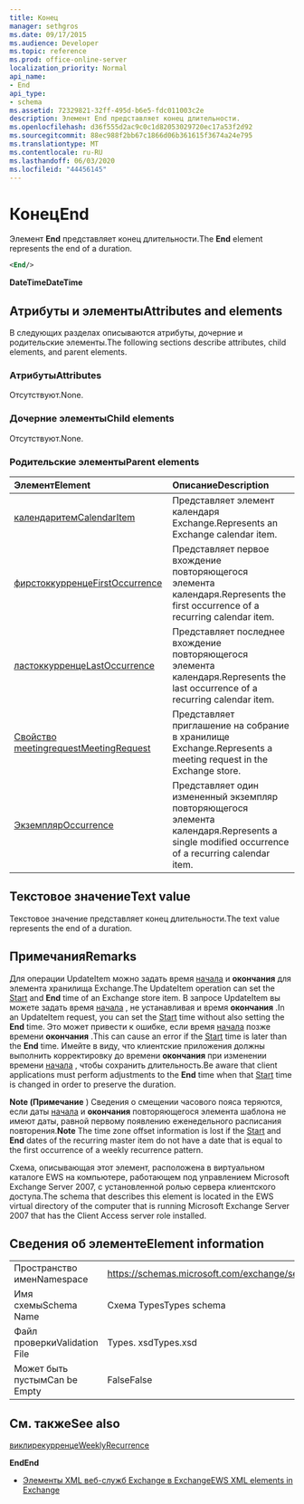 ```yaml
---
title: Конец
manager: sethgros
ms.date: 09/17/2015
ms.audience: Developer
ms.topic: reference
ms.prod: office-online-server
localization_priority: Normal
api_name:
- End
api_type:
- schema
ms.assetid: 72329821-32ff-495d-b6e5-fdc011003c2e
description: Элемент End представляет конец длительности.
ms.openlocfilehash: d36f555d2ac9c0c1d82053029720ec17a53f2d92
ms.sourcegitcommit: 88ec988f2bb67c1866d06b361615f3674a24e795
ms.translationtype: MT
ms.contentlocale: ru-RU
ms.lasthandoff: 06/03/2020
ms.locfileid: "44456145"
---
```

# <a name="end"></a><span data-ttu-id="d8d9a-103">Конец</span><span class="sxs-lookup"><span data-stu-id="d8d9a-103">End</span></span>

<span data-ttu-id="d8d9a-104">Элемент **End** представляет конец длительности.</span><span class="sxs-lookup"><span data-stu-id="d8d9a-104">The **End** element represents the end of a duration.</span></span> 
  
```xml
<End/>
```

 <span data-ttu-id="d8d9a-105">**DateTime**</span><span class="sxs-lookup"><span data-stu-id="d8d9a-105">**DateTime**</span></span>
## <a name="attributes-and-elements"></a><span data-ttu-id="d8d9a-106">Атрибуты и элементы</span><span class="sxs-lookup"><span data-stu-id="d8d9a-106">Attributes and elements</span></span>

<span data-ttu-id="d8d9a-107">В следующих разделах описываются атрибуты, дочерние и родительские элементы.</span><span class="sxs-lookup"><span data-stu-id="d8d9a-107">The following sections describe attributes, child elements, and parent elements.</span></span>
  
### <a name="attributes"></a><span data-ttu-id="d8d9a-108">Атрибуты</span><span class="sxs-lookup"><span data-stu-id="d8d9a-108">Attributes</span></span>

<span data-ttu-id="d8d9a-109">Отсутствуют.</span><span class="sxs-lookup"><span data-stu-id="d8d9a-109">None.</span></span>
  
### <a name="child-elements"></a><span data-ttu-id="d8d9a-110">Дочерние элементы</span><span class="sxs-lookup"><span data-stu-id="d8d9a-110">Child elements</span></span>

<span data-ttu-id="d8d9a-111">Отсутствуют.</span><span class="sxs-lookup"><span data-stu-id="d8d9a-111">None.</span></span>
  
### <a name="parent-elements"></a><span data-ttu-id="d8d9a-112">Родительские элементы</span><span class="sxs-lookup"><span data-stu-id="d8d9a-112">Parent elements</span></span>

|<span data-ttu-id="d8d9a-113">**Элемент**</span><span class="sxs-lookup"><span data-stu-id="d8d9a-113">**Element**</span></span>|<span data-ttu-id="d8d9a-114">**Описание**</span><span class="sxs-lookup"><span data-stu-id="d8d9a-114">**Description**</span></span>|
|:-----|:-----|
|[<span data-ttu-id="d8d9a-115">календаритем</span><span class="sxs-lookup"><span data-stu-id="d8d9a-115">CalendarItem</span></span>](calendaritem.md) <br/> |<span data-ttu-id="d8d9a-116">Представляет элемент календаря Exchange.</span><span class="sxs-lookup"><span data-stu-id="d8d9a-116">Represents an Exchange calendar item.</span></span>  <br/> |
|[<span data-ttu-id="d8d9a-117">фирстоккурренце</span><span class="sxs-lookup"><span data-stu-id="d8d9a-117">FirstOccurrence</span></span>](firstoccurrence.md) <br/> |<span data-ttu-id="d8d9a-118">Представляет первое вхождение повторяющегося элемента календаря.</span><span class="sxs-lookup"><span data-stu-id="d8d9a-118">Represents the first occurrence of a recurring calendar item.</span></span>  <br/> |
|[<span data-ttu-id="d8d9a-119">ластоккурренце</span><span class="sxs-lookup"><span data-stu-id="d8d9a-119">LastOccurrence</span></span>](lastoccurrence.md) <br/> |<span data-ttu-id="d8d9a-120">Представляет последнее вхождение повторяющегося элемента календаря.</span><span class="sxs-lookup"><span data-stu-id="d8d9a-120">Represents the last occurrence of a recurring calendar item.</span></span>  <br/> |
|[<span data-ttu-id="d8d9a-121">Свойство meetingrequest</span><span class="sxs-lookup"><span data-stu-id="d8d9a-121">MeetingRequest</span></span>](meetingrequest.md) <br/> |<span data-ttu-id="d8d9a-122">Представляет приглашение на собрание в хранилище Exchange.</span><span class="sxs-lookup"><span data-stu-id="d8d9a-122">Represents a meeting request in the Exchange store.</span></span>  <br/> |
|[<span data-ttu-id="d8d9a-123">Экземпляр</span><span class="sxs-lookup"><span data-stu-id="d8d9a-123">Occurrence</span></span>](occurrence.md) <br/> |<span data-ttu-id="d8d9a-124">Представляет один измененный экземпляр повторяющегося элемента календаря.</span><span class="sxs-lookup"><span data-stu-id="d8d9a-124">Represents a single modified occurrence of a recurring calendar item.</span></span>  <br/> |
   
## <a name="text-value"></a><span data-ttu-id="d8d9a-125">Текстовое значение</span><span class="sxs-lookup"><span data-stu-id="d8d9a-125">Text value</span></span>

<span data-ttu-id="d8d9a-126">Текстовое значение представляет конец длительности.</span><span class="sxs-lookup"><span data-stu-id="d8d9a-126">The text value represents the end of a duration.</span></span>
  
## <a name="remarks"></a><span data-ttu-id="d8d9a-127">Примечания</span><span class="sxs-lookup"><span data-stu-id="d8d9a-127">Remarks</span></span>

<span data-ttu-id="d8d9a-128">Для операции UpdateItem можно задать время [начала](start.md) и **окончания** для элемента хранилища Exchange.</span><span class="sxs-lookup"><span data-stu-id="d8d9a-128">The UpdateItem operation can set the [Start](start.md) and **End** time of an Exchange store item.</span></span> <span data-ttu-id="d8d9a-129">В запросе UpdateItem вы можете задать время [начала](start.md) , не устанавливая и время **окончания** .</span><span class="sxs-lookup"><span data-stu-id="d8d9a-129">In an UpdateItem request, you can set the [Start](start.md) time without also setting the **End** time.</span></span> <span data-ttu-id="d8d9a-130">Это может привести к ошибке, если время [начала](start.md) позже времени **окончания** .</span><span class="sxs-lookup"><span data-stu-id="d8d9a-130">This can cause an error if the [Start](start.md) time is later than the **End** time.</span></span> <span data-ttu-id="d8d9a-131">Имейте в виду, что клиентские приложения должны выполнить корректировку до времени **окончания** при изменении времени [начала](start.md) , чтобы сохранить длительность.</span><span class="sxs-lookup"><span data-stu-id="d8d9a-131">Be aware that client applications must perform adjustments to the **End** time when that [Start](start.md) time is changed in order to preserve the duration.</span></span> 
  
 <span data-ttu-id="d8d9a-132">**Note (Примечание** ) Сведения о смещении часового пояса теряются, если даты [начала](start.md) и **окончания** повторяющегося элемента шаблона не имеют даты, равной первому появлению еженедельного расписания повторения.</span><span class="sxs-lookup"><span data-stu-id="d8d9a-132">**Note** The time zone offset information is lost if the [Start](start.md) and **End** dates of the recurring master item do not have a date that is equal to the first occurrence of a weekly recurrence pattern.</span></span> 
  
<span data-ttu-id="d8d9a-133">Схема, описывающая этот элемент, расположена в виртуальном каталоге EWS на компьютере, работающем под управлением Microsoft Exchange Server 2007, с установленной ролью сервера клиентского доступа.</span><span class="sxs-lookup"><span data-stu-id="d8d9a-133">The schema that describes this element is located in the EWS virtual directory of the computer that is running Microsoft Exchange Server 2007 that has the Client Access server role installed.</span></span>
  
## <a name="element-information"></a><span data-ttu-id="d8d9a-134">Сведения об элементе</span><span class="sxs-lookup"><span data-stu-id="d8d9a-134">Element information</span></span>

|||
|:-----|:-----|
|<span data-ttu-id="d8d9a-135">Пространство имен</span><span class="sxs-lookup"><span data-stu-id="d8d9a-135">Namespace</span></span>  <br/> |https://schemas.microsoft.com/exchange/services/2006/types  <br/> |
|<span data-ttu-id="d8d9a-136">Имя схемы</span><span class="sxs-lookup"><span data-stu-id="d8d9a-136">Schema Name</span></span>  <br/> |<span data-ttu-id="d8d9a-137">Схема Types</span><span class="sxs-lookup"><span data-stu-id="d8d9a-137">Types schema</span></span>  <br/> |
|<span data-ttu-id="d8d9a-138">Файл проверки</span><span class="sxs-lookup"><span data-stu-id="d8d9a-138">Validation File</span></span>  <br/> |<span data-ttu-id="d8d9a-139">Types. xsd</span><span class="sxs-lookup"><span data-stu-id="d8d9a-139">Types.xsd</span></span>  <br/> |
|<span data-ttu-id="d8d9a-140">Может быть пустым</span><span class="sxs-lookup"><span data-stu-id="d8d9a-140">Can be Empty</span></span>  <br/> |<span data-ttu-id="d8d9a-141">False</span><span class="sxs-lookup"><span data-stu-id="d8d9a-141">False</span></span>  <br/> |
   
## <a name="see-also"></a><span data-ttu-id="d8d9a-142">См. также</span><span class="sxs-lookup"><span data-stu-id="d8d9a-142">See also</span></span>



[<span data-ttu-id="d8d9a-143">виклирекурренце</span><span class="sxs-lookup"><span data-stu-id="d8d9a-143">WeeklyRecurrence</span></span>](weeklyrecurrence.md)
  
 <span data-ttu-id="d8d9a-144">**End**</span><span class="sxs-lookup"><span data-stu-id="d8d9a-144">**End**</span></span>


- [<span data-ttu-id="d8d9a-145">Элементы XML веб-служб Exchange в Exchange</span><span class="sxs-lookup"><span data-stu-id="d8d9a-145">EWS XML elements in Exchange</span></span>](ews-xml-elements-in-exchange.md)

